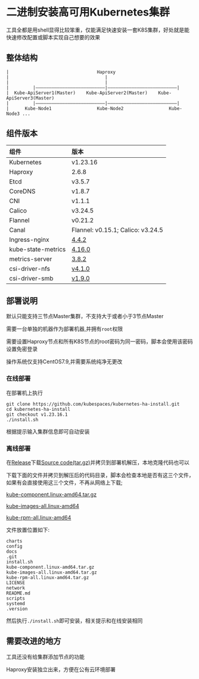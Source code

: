 # 二进制安装高可用Kubernetes集群

工具全都是用shell显得比较笨重，仅能满足快速安装一套K8S集群，好处就是能快速修改配置或脚本实现自己想要的效果

## 整体结构

```
|                                 Haproxy
|                                    |
|                                    |
|         |——————————————————————————|——————————————————————————|
|  Kube-ApiServer1(Master)    Kube-ApiServer2(Master)    Kube-ApiServer3(Master)
|         |——————————————————————————|——————————————————————————|
|      Kube-Node1                 Kube-Node2                 Kube-Node3 ...
```

## 组件版本

| 组件               | 版本                                                         |
| :----------------- | :----------------------------------------------------------- |
| Kubernetes         | v1.23.16                                                     |
| Haproxy            | 2.6.8                                                        |
| Etcd               | v3.5.7                                                       |
| CoreDNS            | v1.8.7                                                       |
| CNI                | v1.1.1                                                       |
| Calico             | v3.24.5                                                    |
| Flannel            | v0.21.2                                                      |
| Canal              | Flannel: v0.15.1;  Calico: v3.24.5                          |
| Ingress-nginx      | [4.4.2](https://artifacthub.io/packages/helm/ingress-nginx/ingress-nginx/4.4.2) |
| kube-state-metrics | [4.16.0](https://artifacthub.io/packages/helm/prometheus-community/kube-state-metrics/4.16.0) |
| metrics-server     | [3.8.2](https://artifacthub.io/packages/helm/metrics-server/metrics-server/3.8.2) |
| csi-driver-nfs     | [v4.1.0](https://raw.githubusercontent.com/kubernetes-csi/csi-driver-nfs/master/charts/v4.1.0/csi-driver-nfs-v4.1.0.tgz) |
| csi-driver-smb     | [v1.9.0](https://raw.githubusercontent.com/kubernetes-csi/csi-driver-smb/master/charts/v1.9.0/csi-driver-smb-v1.9.0.tgz) |



## 部署说明

默认只能支持三节点Master集群，不支持大于或者小于3节点Master

需要一台单独的机器作为部署机器,并拥有`root`权限

需要设置Haproxy节点和所有K8S节点的root密码为同一密码，脚本会使用该密码设置免密登录

操作系统仅支持CentOS7.9,并需要系统纯净无更改

### 在线部署

在部署机上执行

```
git clone https://github.com/kubespaces/kubernetes-ha-install.git
cd kubernetes-ha-install
git checkout v1.23.16.1
./install.sh
```

根据提示输入集群信息即可自动安装

### 离线部署

在[Release](https://github.com/kubespaces/kubernetes-ha-install/releases/tag/v1.23.16.1)下载[Source code(tar.gz)](https://github.com/kubespaces/kubernetes-ha-install/archive/refs/tags/v1.23.16.1.tar.gz)并拷贝到部署机解压，本地克隆代码也可以

下载下面的文件并拷贝到解压后的代码目录，脚本会检查本地是否有这三个文件，如果有会直接使用这三个文件，不再从网络上下载; 

[kube-component.linux-amd64.tar.gz](https://github.com/kubespaces/kubernetes-ha-install/releases/download/v1.23.16.1/kube-component.linux-amd64.tar.gz)

[kube-images-all.linux-amd64](https://github.com/kubespaces/kubernetes-ha-install/releases/download/v1.23.16.1/kube-images-all.linux-amd64.tar.gz)

[kube-rpm-all.linux-amd64](https://github.com/kubespaces/kubernetes-ha-install/releases/download/v1.23.16.1/kube-rpm-all.linux-amd64.tar.gz)

文件放置位置如下:

```
charts
config
docs
.git
install.sh
kube-component.linux-amd64.tar.gz
kube-images-all.linux-amd64.tar.gz
kube-rpm-all.linux-amd64.tar.gz
LICENSE
network
README.md
scripts
systemd
.version
```

然后执行`./install.sh`即可安装，相关提示和在线安装相同



## 需要改进的地方

工具还没有给集群添加节点的功能

Haproxy安装独立出来，方便在公有云环境部署



